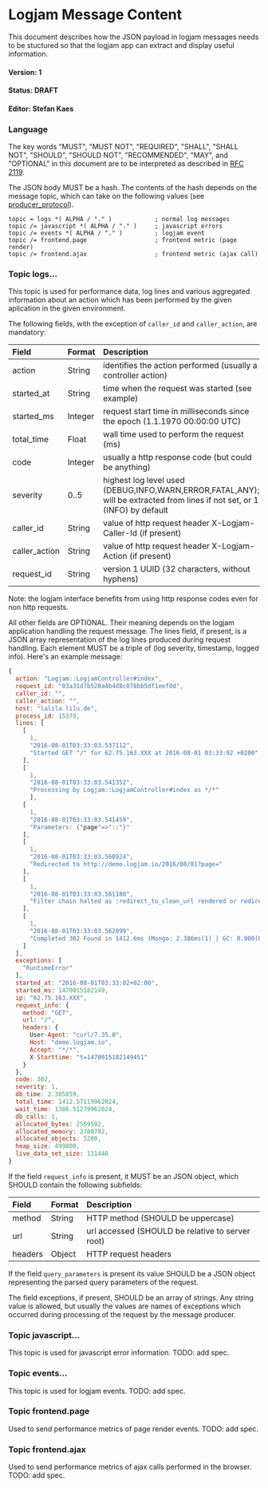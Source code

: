 # Logjam Message Content

This document describes how the JSON payload in logjam messages needs
to be stuctured so that the logjam app can extract and display useful
information.

#### Version: 1
#### Status: DRAFT
#### Editor: Stefan Kaes

### Language

The key words "MUST", "MUST NOT", "REQUIRED", "SHALL", "SHALL NOT",
"SHOULD", "SHOULD NOT", "RECOMMENDED", "MAY", and "OPTIONAL" in this
document are to be interpreted as described in
[RFC 2119](https://tools.ietf.org/html/rfc2119).

The JSON body MUST be a hash. The contents of the hash depends on the
message topic, which can take on the following values (see
[producer_protocol](producer_protocol.md)).

```
topic = logs *( ALPHA / "." )            ; normal log messages
topic /= javascript *( ALPHA / "." )     ; javascript errors
topic /= events *( ALPHA / "." )         ; logjam event
topic /= frontend.page                   ; frontend metric (page render)
topic /= frontend.ajax                   ; frontend metric (ajax call)
```

### Topic logs...

This topic is used for performance data, log lines and various
aggregated information about an action which has been performed by the
given aplication in the given environment.

The following fields, with the exception of `caller_id` and `caller_action`, are mandatory:

| Field          | Format | Description |
|:---------------|:-------|:------------|
| action         | String    | identifies the action performed (usually a controller action) |
| started\_at    | String    | time when the request was started (see example) |
| started\_ms    | Integer   | request start time in milliseconds since the epoch (1.1.1970 00:00:00 UTC) |
| total\_time    | Float     | wall time used to perform the request (ms) |
| code           | Integer   | usually a http response code (but could be anything) |
| severity       | 0..5      | highest log level used (DEBUG,INFO,WARN,ERROR,FATAL,ANY); will be extracted from lines if not set, or 1 (INFO) by default |
| caller\_id     | String    | value of http request header X-Logjam-Caller-Id (if present) |
| caller\_action | String | value of http request header X-Logjam-Action (if present) |
| request_id     | String  |	version 1 UUID (32 characters, without hyphens) |

Note: the logjam interface benefits from using http response codes
even for non http requests.

All other fields are OPTIONAL. Their meaning depends on the logjam
application handling the request message. The lines field, if present,
is a JSON array representation of the log lines produced during
request handling. Each element MUST be a triple of (log severity,
timestamp, logged info). Here's an example message:

```javascript
{
  action: "Logjam::LogjamController#index",
  request_id: "03a31d7b520a4b4d8c078bb5df1eef0d",
  caller_id: "",
  caller_action: "",
  host: "lalila.lilu.de",
  process_id: 15379,
  lines: [
    [
      1,
      "2016-08-01T03:33:03.537112",
      "Started GET "/" for 62.75.163.XXX at 2016-08-01 03:33:02 +0200"
    ],
    [
      1,
      "2016-08-01T03:33:03.541352",
      "Processing by Logjam::LogjamController#index as */*"
      ],
    [
      1,
      "2016-08-01T03:33:03.541459",
      "Parameters: {"page"=>"::"}"
    ],
    [
      1,
      "2016-08-01T03:33:03.560924",
      "Redirected to http://demo.logjam.io/2016/08/01?page="
    ],
    [
      1,
      "2016-08-01T03:33:03.561180",
      "Filter chain halted as :redirect_to_clean_url rendered or redirected"
    ],
    [
      1,
      "2016-08-01T03:33:03.562099",
      "Completed 302 Found in 1412.6ms (Mongo: 2.386ms(1) | GC: 0.000(0) | HP: 0(499800,5096,2556312,131446))"
    ]
  ],
  exceptions: [
    "RuntimeError"
  ],
  started_at: "2016-08-01T03:33:02+02:00",
  started_ms: 1470015182149,
  ip: "62.75.163.XXX",
  request_info: {
    method: "GET",
    url: "/",
    headers: {
      User-Agent: "curl/7.35.0",
      Host: "demo.logjam.io",
      Accept: "*/*",
      X-Starttime: "t=1470015182149451"
    }
  },
  code: 302,
  severity: 1,
  db_time: 2.385859,
  total_time: 1412.57119962024,
  wait_time: 1386.51279962024,
  db_calls: 1,
  allocated_bytes: 2569592,
  allocated_memory: 2780792,
  allocated_objects: 5280,
  heap_size: 499800,
  live_data_set_size: 131446
}
```

If the field `request_info` is present, it MUST be an JSON object,
which SHOULD contain the following subfields:

| Field  | Format | Description |
|:-------|:-------|:------------|
|method  | String | HTTP method (SHOULD be uppercase) |
|url     | String | url accessed (SHOULD be relative to server root) |
|headers | Object | HTTP request headers |

If the field `query_parameters` is present its value SHOULD be a JSON
object representing the parsed query parameters of the request.

The field exceptions, if present, SHOULD be an array of strings. Any
string value is allowed, but usually the values are names of
exceptions which occurred during processing of the request by the
message producer.

### Topic javascript...

This topic is used for javascript error information. TODO: add spec.

### Topic events...

This topic is used for logjam events. TODO: add spec.

### Topic frontend.page

Used to send performance metrics of page render events. TODO: add
spec.

### Topic frontend.ajax

Used to send performance metrics of ajax calls performed in the
browser. TODO: add spec.
